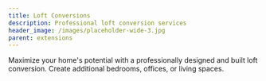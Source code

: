 ```yaml
---
title: Loft Conversions
description: Professional loft conversion services
header_image: /images/placeholder-wide-3.jpg
parent: extensions
---
```


Maximize your home's potential with a professionally designed and built loft conversion. Create additional bedrooms, offices, or living spaces.

